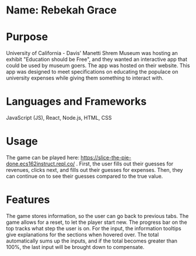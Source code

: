# Name: Rebekah Grace


# Purpose
  University of California - Davis' Manetti Shrem Museum was hosting an exhibit "Education should be Free", and they wanted an interactive app that could be used by museum goers. The app was hosted on their website.  This app was designed to meet specifications on educating the populace on university expenses while giving them something to interact with.
  
 
# Languages and Frameworks
  JavaScript (JS), React, Node.js, HTML, CSS
  
# Usage
  The game can be played here: https://slice-the-pie-done.ecs162instruct.repl.co/ .  First, the user fills out their guesses for revenues, clicks next, and fills out their guesses for expenses. Then, they can continue on to see their guesses compared to the true value.
  
 # Features
  The game stores information, so the user can go back to previous tabs. The game allows for a reset, to let the player start new.
  The progress bar on the top tracks what step the user is on.
  For the input, the information tooltips give explanations for the sections when hovered over.  The total automatically sums up the inputs, and if the total becomes greater than 100%, the last input will be brought down to compensate.
